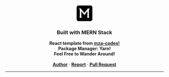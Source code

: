 <p align="center">
  <a href="#"><img src="https://github.com/mza-codes/minimal-react/blob/62fd10162f49d62abf1aa6b4ec1d5fadbab4a38f/public/logo.png" width="50" alt="_logo_dark" border="0"></a>
  <br />
  <h3 align="center">Built with MERN Stack</h3>
  <p align="center">
    <b>React template from <a href="https://github.com/mza-codes/" target="_blank" rel="noreferrer"><strong>mza-codes!</strong></a></b>
    <br />
    <b> Package Manager: Yarn!</b>
    <br />
    <b> Feel Free to Wander Around!</b>
    <br /><br />
    <a href="https://github.com/mza-codes/"><strong>Author</strong></a>
    ·
    <a href="https://github.com/mza-codes/bgRemover/issues/"><strong>Report</strong></a>
    ·
    <a href="https://github.com/mza-codes/bgRemover/pulls/"><strong>Pull Request</strong></a>
  </p>
</p>

---
